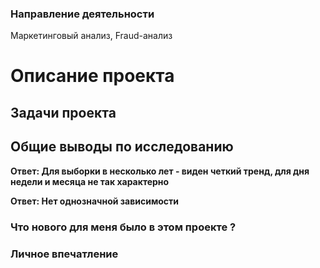 ### Направление деятельности
Маркетинговый анализ, Fraud-анализ

# Описание проекта



## Задачи проекта



## Общие выводы по исследованию

**Ответ: Для выборки в несколько лет - виден четкий тренд, для дня недели и месяца не так характерно**



**Ответ: Нет однозначной зависимости**



### Что нового для меня было в этом проекте ?



### Личное впечатление


